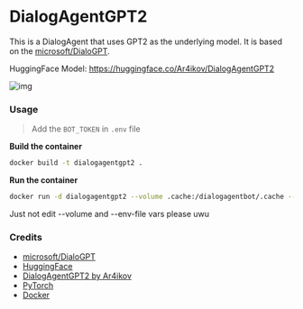 # DialogAgentGPT2

This is a DialogAgent that uses GPT2 as the underlying model. It is based on the [microsoft/DialoGPT](https://huggingface.co/microsoft/DialoGPT). <br>

HuggingFace Model: https://huggingface.co/Ar4ikov/DialogAgentGPT2 <br>

![img](https://i.imgur.com/bGXIWqm.png)

### Usage

> Add the `BOT_TOKEN` in `.env` file

**Build the container**

```bash
docker build -t dialogagentgpt2 .
```

**Run the container**

```bash
docker run -d dialogagentgpt2 --volume .cache:/dialogagentbot/.cache --env-file .env
```

Just not edit --volume and --env-file vars please uwu

### Credits

- [microsoft/DialoGPT](https://huggingface.co/microsoft/DialoGPT)
- [HuggingFace](https://huggingface.co/)
- [DialogAgentGPT2 by Ar4ikov](https://huggingface.co/Ar4ikov/DialogAgentGPT2)
- [PyTorch](https://pytorch.org/)
- [Docker](https://www.docker.com/)